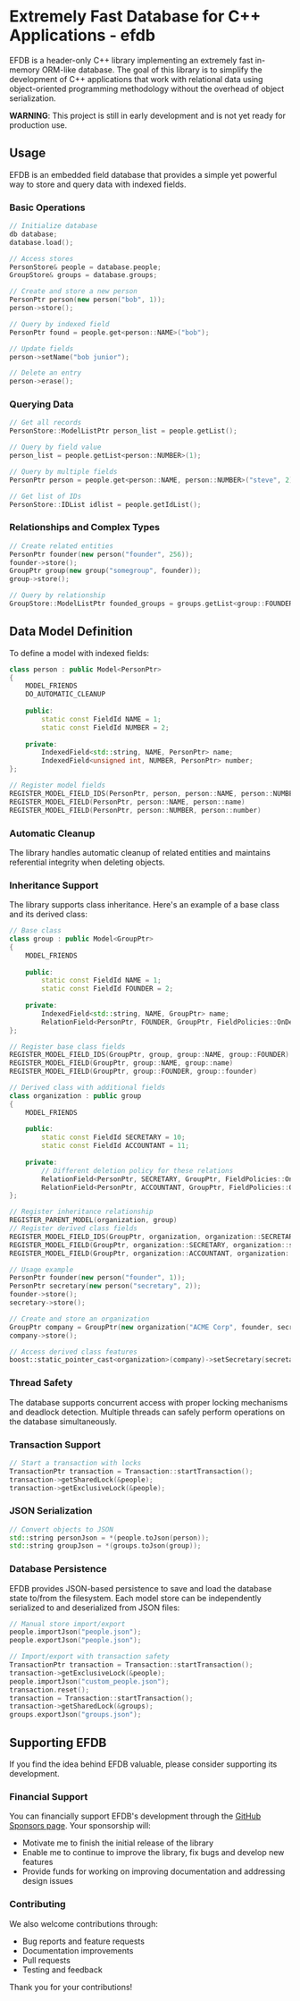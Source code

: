 # Extremely Fast Database for C++ Applications - efdb

EFDB is a header-only C++ library implementing an extremely fast in-memory ORM-like database. The goal of this library is to simplify the development of C++ applications that work with relational data using object-oriented programming methodology without the overhead of object serialization.

**WARNING**: This project is still in early development and is not yet ready for production use.

## Usage

EFDB is an embedded field database that provides a simple yet powerful way to store and query data with indexed fields.

### Basic Operations

```cpp
// Initialize database
db database;
database.load();

// Access stores
PersonStore& people = database.people;
GroupStore& groups = database.groups;

// Create and store a new person
PersonPtr person(new person("bob", 1));
person->store();

// Query by indexed field
PersonPtr found = people.get<person::NAME>("bob");

// Update fields
person->setName("bob junior");

// Delete an entry
person->erase();
```

### Querying Data

```cpp
// Get all records
PersonStore::ModelListPtr person_list = people.getList();

// Query by field value
person_list = people.getList<person::NUMBER>(1);

// Query by multiple fields
PersonPtr person = people.get<person::NAME, person::NUMBER>("steve", 2);

// Get list of IDs
PersonStore::IDList idlist = people.getIdList();
```

### Relationships and Complex Types

```cpp
// Create related entities
PersonPtr founder(new person("founder", 256));
founder->store();
GroupPtr group(new group("somegroup", founder));
group->store();

// Query by relationship
GroupStore::ModelListPtr founded_groups = groups.getList<group::FOUNDER>(founder);
```

## Data Model Definition

To define a model with indexed fields:

```cpp
class person : public Model<PersonPtr>
{
	MODEL_FRIENDS
	DO_AUTOMATIC_CLEANUP
	
	public:
		static const FieldId NAME = 1;
		static const FieldId NUMBER = 2;
		
	private:
		IndexedField<std::string, NAME, PersonPtr> name;
		IndexedField<unsigned int, NUMBER, PersonPtr> number;
};

// Register model fields
REGISTER_MODEL_FIELD_IDS(PersonPtr, person, person::NAME, person::NUMBER)
REGISTER_MODEL_FIELD(PersonPtr, person::NAME, person::name)
REGISTER_MODEL_FIELD(PersonPtr, person::NUMBER, person::number)
```

### Automatic Cleanup

The library handles automatic cleanup of related entities and maintains referential integrity when deleting objects.

### Inheritance Support

The library supports class inheritance. Here's an example of a base class and its derived class:

```cpp
// Base class
class group : public Model<GroupPtr>
{
	MODEL_FRIENDS
	
	public:
		static const FieldId NAME = 1;
		static const FieldId FOUNDER = 2;
		
	private:
		IndexedField<std::string, NAME, GroupPtr> name;
		RelationField<PersonPtr, FOUNDER, GroupPtr, FieldPolicies::OnDeleteErase> founder;
};

// Register base class fields
REGISTER_MODEL_FIELD_IDS(GroupPtr, group, group::NAME, group::FOUNDER)
REGISTER_MODEL_FIELD(GroupPtr, group::NAME, group::name)
REGISTER_MODEL_FIELD(GroupPtr, group::FOUNDER, group::founder)

// Derived class with additional fields
class organization : public group
{
	MODEL_FRIENDS
	
	public:
		static const FieldId SECRETARY = 10;
		static const FieldId ACCOUNTANT = 11;
		
	private:
		// Different deletion policy for these relations
		RelationField<PersonPtr, SECRETARY, GroupPtr, FieldPolicies::OnDeleteSetToNull> secretary;
		RelationField<PersonPtr, ACCOUNTANT, GroupPtr, FieldPolicies::OnDeleteSetToNull> accountant;
};

// Register inheritance relationship
REGISTER_PARENT_MODEL(organization, group)
// Register derived class fields
REGISTER_MODEL_FIELD_IDS(GroupPtr, organization, organization::SECRETARY, organization::ACCOUNTANT)
REGISTER_MODEL_FIELD(GroupPtr, organization::SECRETARY, organization::secretary)
REGISTER_MODEL_FIELD(GroupPtr, organization::ACCOUNTANT, organization::accountant)

// Usage example
PersonPtr founder(new person("founder", 1));
PersonPtr secretary(new person("secretary", 2));
founder->store();
secretary->store();

// Create and store an organization
GroupPtr company = GroupPtr(new organization("ACME Corp", founder, secretary));
company->store();

// Access derived class features
boost::static_pointer_cast<organization>(company)->setSecretary(secretary);
```

### Thread Safety

The database supports concurrent access with proper locking mechanisms and deadlock detection. Multiple threads can safely perform operations on the database simultaneously.

### Transaction Support

```cpp
// Start a transaction with locks
TransactionPtr transaction = Transaction::startTransaction();
transaction->getSharedLock(&people);
transaction->getExclusiveLock(&people);
```

### JSON Serialization

```cpp
// Convert objects to JSON
std::string personJson = *(people.toJson(person));
std::string groupJson = *(groups.toJson(group));
```

### Database Persistence

EFDB provides JSON-based persistence to save and load the database state to/from the filesystem. Each model store can be independently serialized to and deserialized from JSON files:

```cpp
// Manual store import/export
people.importJson("people.json");
people.exportJson("people.json");

// Import/export with transaction safety
TransactionPtr transaction = Transaction::startTransaction();
transaction->getExclusiveLock(&people);
people.importJson("custom_people.json");
transaction.reset();
transaction = Transaction::startTransaction();
transaction->getSharedLock(&groups);
groups.exportJson("groups.json");
```

## Supporting EFDB

If you find the idea behind EFDB valuable, please consider supporting its development.

### Financial Support

You can financially support EFDB's development through the [GitHub Sponsors page](https://github.com/sponsors/maxguru). Your sponsorship will:
- Motivate me to finish the initial release of the library
- Enable me to continue to improve the library, fix bugs and develop new features
- Provide funds for working on improving documentation and addressing design issues

### Contributing

We also welcome contributions through:
- Bug reports and feature requests
- Documentation improvements
- Pull requests
- Testing and feedback

Thank you for your contributions!
